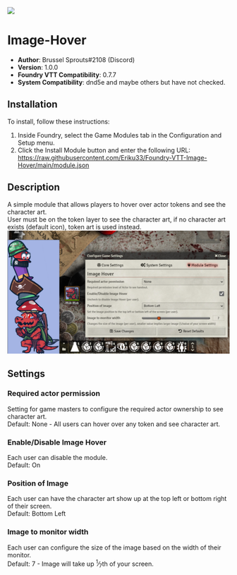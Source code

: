 ![](https://img.shields.io/badge/Foundry-v0.7.7-informational)

# Image-Hover

* **Author**: Brussel Sprouts#2108 (Discord)
* **Version**: 1.0.0
* **Foundry VTT Compatibility**: 0.7.7
* **System Compatibility**: dnd5e and maybe others but have not checked.

## Installation
To install, follow these instructions:

1.  Inside Foundry, select the Game Modules tab in the Configuration and Setup menu.
2.  Click the Install Module button and enter the following URL:<br>https://raw.githubusercontent.com/Eriku33/Foundry-VTT-Image-Hover/main/module.json

## Description
A simple module that allows players to hover over actor tokens and see the character art.<br>
User must be on the token layer to see the character art, if no character art exists (default icon), token art is used instead.
![preview](pics/image-hover-pic.PNG?raw=true)

## Settings
### Required actor permission
Setting for game masters to configure the required actor ownership to see character art.<br>
Default: None - All users can hover over any token and see character art.
### Enable/Disable Image Hover
Each user can disable the module.<br>
Default: On
### Position of Image
Each user can have the character art show up at the top left or bottom right of their screen.<br>
Default: Bottom Left
### Image to monitor width
Each user can configure the size of the image based on the width of their monitor.<br>
Default: 7 - Image will take up <sup>1</sup>&frasl;<sub>7</sub>th of your screen.
